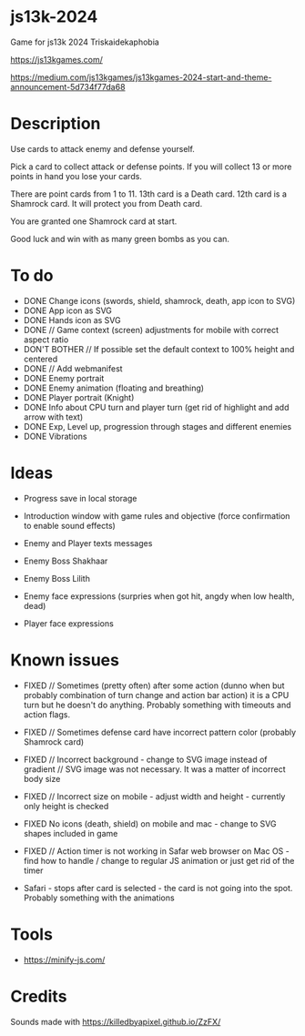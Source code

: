 # js13k-2024
Game for js13k 2024 Triskaidekaphobia

https://js13kgames.com/

https://medium.com/js13kgames/js13kgames-2024-start-and-theme-announcement-5d734f77da68

# Description

Use cards to attack enemy and defense yourself.

Pick a card to collect attack or defense points.
If you will collect 13 or more points in hand you lose your cards.

There are point cards from 1 to 11.
13th card is a Death card.
12th card is a Shamrock card. It will protect you from Death card.

You are granted one Shamrock card at start.

Good luck and win with as many green bombs as you can.

# To do #

* DONE Change icons (swords, shield, shamrock, death, app icon to SVG)
* DONE App icon as SVG
* DONE Hands icon as SVG
* DONE // Game context (screen) adjustments for mobile with correct aspect ratio
* DON'T BOTHER // If possible set the default context to 100% height and centered
* DONE // Add webmanifest
* DONE Enemy portrait
* DONE Enemy animation (floating and breathing)
* DONE Player portrait (Knight)
* DONE Info about CPU turn and player turn (get rid of highlight and add arrow with text)
* DONE Exp, Level up, progression through stages and different enemies
* DONE Vibrations

# Ideas

* Progress save in local storage
* Introduction window with game rules and objective (force confirmation to enable sound effects)

* Enemy and Player texts messages
* Enemy Boss Shakhaar
* Enemy Boss Lilith

* Enemy face expressions (surpries when got hit, angdy when low health, dead)
* Player face expressions

# Known issues #

* FIXED // Sometimes (pretty often) after some action (dunno when but probably combination of turn change and action bar action) it is a CPU turn but he doesn't do anything. Probably something with timeouts and action flags.
* FIXED // Sometimes defense card have incorrect pattern color (probably Shamrock card)

* FIXED // Incorrect background - change to SVG image instead of gradient
// SVG image was not necessary. It was a matter of incorrect body size
* FIXED // Incorrect size on mobile - adjust width and height - currently only height is checked
* FIXED No icons (death, shield) on mobile and mac - change to SVG shapes included in game
* FIXED // Action timer is not working in Safar web browser on Mac OS - find how to handle / change to regular JS animation or just get rid of the timer

* Safari - stops after card is selected - the card is not going into the spot. Probably something with the animations

# Tools #

* https://minify-js.com/

# Credits #

Sounds made with https://killedbyapixel.github.io/ZzFX/
